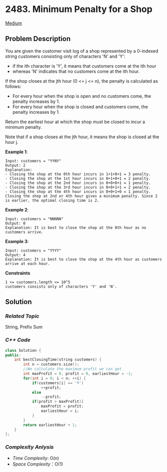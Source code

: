 # 2483. Minimum Penalty for a Shop
[Medium](https://leetcode.com/problems/minimum-penalty-for-a-shop/description/)


## Problem Description

You are given the customer visit log of a shop represented by a 0-indexed string customers consisting only of characters 'N' and 'Y':

  - if the ith character is 'Y', it means that customers come at the ith hour
  - whereas 'N' indicates that no customers come at the ith hour.

If the shop closes at the jth hour (0 <= j <= n), the penalty is calculated as follows:

-  For every hour when the shop is open and no customers come, the penalty increases by 1.
-  For every hour when the shop is closed and customers come, the penalty increases by 1.

Return the earliest hour at which the shop must be closed to incur a minimum penalty.

Note that if a shop closes at the jth hour, it means the shop is closed at the hour j.


**Example 1**:
```
Input: customers = "YYNY"
Output: 2
Explanation: 
- Closing the shop at the 0th hour incurs in 1+1+0+1 = 3 penalty.
- Closing the shop at the 1st hour incurs in 0+1+0+1 = 2 penalty.
- Closing the shop at the 2nd hour incurs in 0+0+0+1 = 1 penalty.
- Closing the shop at the 3rd hour incurs in 0+0+1+1 = 2 penalty.
- Closing the shop at the 4th hour incurs in 0+0+1+0 = 1 penalty.
Closing the shop at 2nd or 4th hour gives a minimum penalty. Since 2 is earlier, the optimal closing time is 2.
```
**Example 2**:
```
Input: customers = "NNNNN"
Output: 0
Explanation: It is best to close the shop at the 0th hour as no customers arrive.
```
**Example 3**:
```
Input: customers = "YYYY"
Output: 4
Explanation: It is best to close the shop at the 4th hour as customers arrive at each hour.
```

**Constraints**
```
1 <= customers.length <= 10^5
customers consists only of characters 'Y' and 'N'.
```

## Solution

### _Related Topic_
   String, Prefix Sum

### _C++ Code_
```cpp
class Solution {
public:
    int bestClosingTime(string customers) {
        int n = customers.size();
        //We calculate the maximum profit we can get
        int maxProfit = 0, profit = 0, earliestHour = -1;
        for(int i = 0; i < n; ++i) {
            if(customers[i] == 'Y')
                ++profit;
            else
                --profit;
            if(profit > maxProfit){
                maxProfit = profit;
                earliestHour = i;
            }
        }
        return earliestHour + 1;
    }
};
```

### _Complexity Anlysis_
- _Time Complexity_: O(n)
- _Space Complexity_：O(1)
